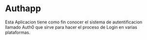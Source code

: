# Authapp

Esta Aplicacion tiene como fin conocer el sistema de 
autentificacion llamado Auth0 que sirve para hacer el
proceso de Login en varias plataformas.

